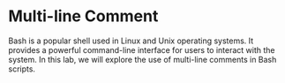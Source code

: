 # Multi-line Comment

Bash is a popular shell used in Linux and Unix operating systems. It provides a powerful command-line interface for users to interact with the system. In this lab, we will explore the use of multi-line comments in Bash scripts.
